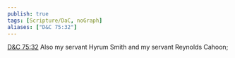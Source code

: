 ```yaml
---
publish: true
tags: [Scripture/DaC, noGraph]
aliases: ["D&C 75:32"]
---
```

[D&C 75:32](https://churchofjesuschrist.org/study/scriptures/dc-testament/dc/75?lang=eng&id=p32#p32) Also my servant Hyrum Smith and my servant Reynolds Cahoon;
